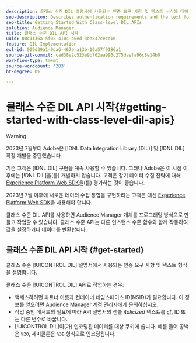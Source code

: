 ```yaml
---
description: 클래스 수준 DIL 설명서에 사용되는 인증 요구 사항 및 텍스트 서식에 대해 설명합니다.
seo-description: Describes authentication requirements and the text formatting used in the class-level DIL documentation.
seo-title: Getting Started With Class-level DIL APIs
solution: Audience Manager
title: 클래스 수준 DIL API 시작
uuid: 00c1136a-5f08-4104-b0ed-3de847cecd16
feature: DIL Implementation
exl-id: 909d39a1-0da6-467e-a13b-19a57f9186a1
source-git-commit: cad38e2c523e9b762aa996c275daefa96c8e14b0
workflow-type: tm+mt
source-wordcount: '203'
ht-degree: 0%

---
```


# 클래스 수준 DIL API 시작{#getting-started-with-class-level-dil-apis}

>[!WARNING]
>
>2023년 7월부터 Adobe은 [!DNL Data Integration Library (DIL)] 및 [!DNL DIL] 확장 개발을 중단했습니다.
>
>기존 고객은 [!DNL DIL] 구현을 계속 사용할 수 있습니다. 그러나 Adobe은 이 시점 이후에는 [!DNL DIL]을(를) 개발하지 않습니다. 고객은 장기 데이터 수집 전략에 대해 [Experience Platform Web SDK](https://experienceleague.adobe.com/docs/experience-platform/edge/home.html?lang=en)을(를) 평가하는 것이 좋습니다.
>
>2023년 7월 이후에 새로운 데이터 수집 통합을 구현하려는 고객은 대신 [Experience Platform Web SDK](https://experienceleague.adobe.com/docs/experience-platform/edge/home.html?lang=en)을 사용해야 합니다.

클래스 수준 DIL API를 사용하면 Audience Manager 개체를 프로그래밍 방식으로 만들고 작업할 수 있습니다. 클래스 수준 API는 다른 인스턴스 수준 함수와 함께 작동하여 값을 설정하거나 데이터를 반환합니다.

## 클래스 수준 DIL API 시작 {#get-started}

클래스 수준 [!UICONTROL DIL] 설명서에서 사용되는 인증 요구 사항 및 텍스트 형식을 설명합니다.

<!-- 

c_class_start.xml

 -->

클래스 수준 [!UICONTROL DIL] API로 작업하는 경우:

* 액세스하려면 파트너 이름과 컨테이너 네임스페이스 ID(NSID)가 필요합니다. 이 정보를 얻으려면 Audience Manager 계정 관리자에게 문의하십시오.
* 작업 중인 메서드의 필요에 따라 API 설명서의 샘플 *italicized* 텍스트를 값, ID 또는 다른 변수로 바꿉니다.
* [!UICONTROL DIL]이(가) 인코딩된 데이터를 대상 쿠키에 씁니다. 예를 들어 공백은 `%20`, 세미콜론은 `%3B` 형식으로 인코딩됩니다.
